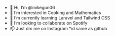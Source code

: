 - 👋 Hi, I’m @mikegun06
- 👀 I’m interested in Cooking and Mathematics
- 🌱 I’m currently learning Laravel and Tailwind CSS
- 💞️ I’m looking to collaborate on Spotify
- 📫 Just dm me on Instagram *id same as github

<!---
mikegun06/mikegun06 is a ✨ special ✨ repository because its `README.md` (this file) appears on your GitHub profile.
You can click the Preview link to take a look at your changes.
--->
